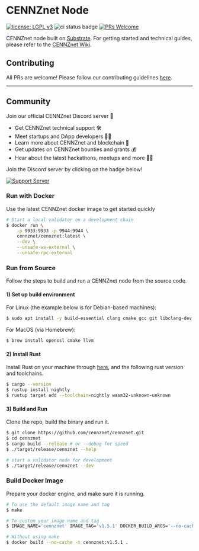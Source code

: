 # CENNZnet Node
[![license: LGPL v3](https://img.shields.io/badge/License-LGPL%20v3-blue.svg)](LICENSE) ![ci status badge](https://github.com/cennznet/cennznet/workflows/CI/badge.svg) [![PRs Welcome](https://img.shields.io/badge/PRs-welcome-brightgreen.svg)](docs/CONTRIBUTING.adoc)

CENNZnet node built on [Substrate](https://github.com/paritytech/substrate).
For getting started and technical guides, please refer to the [CENNZnet Wiki](https://wiki.cennz.net/#/).

## Contributing

All PRs are welcome! Please follow our contributing guidelines [here](docs/CONTRIBUTING.md).

------

## Community

Join our official CENNZnet Discord server 🤗

* Get CENNZnet technical support 🛠
* Meet startups and DApp developers 👯‍♂️
* Learn more about CENNZnet and blockchain 🙌
* Get updates on CENNZnet bounties and grants 💰
* Hear about the latest hackathons, meetups and more 👩‍💻

Join the Discord server by clicking on the badge below!

[![Support Server](https://img.shields.io/discord/801219591636254770.svg?label=Discord&logo=Discord&colorB=7289da&style=for-the-badge)](https://discord.gg/AnB3tRtkJ4)

### Run with Docker

Use the latest CENNZnet docker image to get started quickly
```bash
# Start a local validator on a development chain
$ docker run \
    -p 9933:9933 -p 9944:9944 \
    cennznet/cennznet:latest \
    --dev \
    --unsafe-ws-external \
    --unsafe-rpc-external
```

### Run from Source

Follow the steps to build and run a CENNZnet node from the source code.

#### 1) Set up build environment

For Linux (the example below is for Debian-based machines):
```bash
$ sudo apt install -y build-essential clang cmake gcc git libclang-dev libssl-dev pkg-config
```

For MacOS (via Homebrew):
```bash
$ brew install openssl cmake llvm
```

#### 2) Install Rust

Install Rust on your machine through [here](https://rustup.rs/), and the following rust version and toolchains.
```bash
$ cargo --version
$ rustup install nightly
$ rustup target add --toolchain=nightly wasm32-unknown-unknown
```

#### 3) Build and Run

Clone the repo, build the binary and run it.
```bash
$ git clone https://github.com/cennznet/cennznet.git
$ cd cennznet
$ cargo build --release # or --debug for speed
$ ./target/release/cennznet --help

# start a validator node for development
$ ./target/release/cennznet --dev
```

### Build Docker Image

Prepare your docker engine, and make sure it is running.

```bash
# To use the default image name and tag
$ make 

# To custom your image name and tag
$ IMAGE_NAME='cennznet' IMAGE_TAG='v1.5.1' DOCKER_BUILD_ARGS='--no-cache --quiet' make build

# Without using make
$ docker build --no-cache -t cennznet:v1.5.1 .
```
